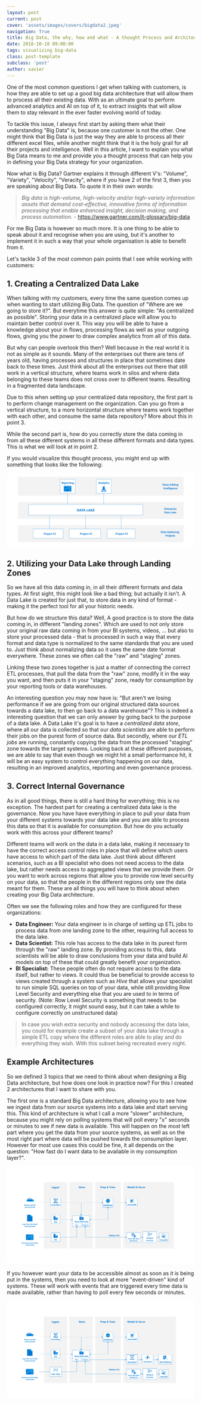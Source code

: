 ```yaml
---
layout: post
current: post
cover: 'assets/images/covers/bigdata2.jpeg'
navigation: True
title: Big Data, the why, how and what - A thought Process and Architecture
date: 2018-10-10 09:00:00
tags: visualizing big-data
class: post-template
subclass: 'post'
author: xavier
---
```


One of the most common questions I get when talking with customers, is how they are able to set up a good big data architecture that will allow them to process all their existing data. With as an ultimate goal to perform advanced analytics and AI on top of it, to extract insights that will allow them to stay relevant in the ever faster evolving world of today.

To tackle this issue, I always first start by asking them what their understanding "Big Data" is, because one customer is not the other. One might think that Big Data is just the way they are able to process all their different excel files, while another might think that it is the holy grail for all their projects and intelligence. Well in this article, I want to explain you what Big Data means to me and provide you a thought process that can help you in defining your Big Data strategy for your organization.

Now what is Big Data? Gartner explains it through different V's: "Volume", "Variety", "Velocity", "Veracity", where if you have 2 of the first 3, then you are speaking about Big Data. To quote it in their own words:

> *Big data is high-volume, high-velocity and/or high-variety information assets that demand cost-effective, innovative forms of information processing that enable enhanced insight, decision making, and process automation.* - https://www.gartner.com/it-glossary/big-data

For me Big Data is however so much more. It is one thing to be able to speak about it and recognise when you are using, but it's another to implement it in such a way that your whole organisation is able to benefit from it. 

Let's tackle 3 of the most common pain points that I see while working with customers:

## 1. Creating a Centralized Data Lake

When talking with my customers, every time the same question comes up when wanting to start utilizing Big Data. The question of "Where are we going to store it?". But everytime this answer is quite simple: "As centralized as possible". Storing your data in a centralized place will allow you to maintain better control over it. This way you will be able to have a knowledge about your in flows, processing flows as well as your outgoing flows, giving you the power to draw complex analytics from all of this data.

But why can people overlook this then? Well because in the real world it is not as simple as it sounds. Many of the enterprises out there are tens of years old, having processes and structures in place that sometimes date back to these times. Just think about all the enterprises out there that still work in a vertical structure, where teams work in silos and where data belonging to these teams does not cross over to different teams. Resulting in a fragmented data landscape.

Due to this when setting up your centralized data repository, the first part is to perform change management on the organization. Can you go from a vertical structure, to a more horizontal structure where teams work together with each other, and consume the same data repository? More about this in point 3.

While the second part is, how do you correctly store the data coming in from all these different systems in all these different formats and data types. This is what we will look at in point 2.

If you would visualize this thought process, you might end up with something that looks like the following:

![/assets/images/posts/big-data/vision.png](/assets/images/posts/big-data/vision.png)

## 2. Utilizing your Data Lake through Landing Zones

So we have all this data coming in, in all their different formats and data types. At first sight, this might look like a bad thing; but actually it isn't. A Data Lake is created for just that, to store data in any kind of format - making it the perfect tool for all your historic needs. 

But how do we structure this data? Well, A good practice is to store the data coming in, in different "landing zones". Which are used to not only store your original raw data coming in from your BI systems, videos, ... but also to store your processed data - that is processed in such a way that every format and data type is normalized to the same standards that you are used to. Just think about normalizing data so it uses the same date format everywhere. These zones we often call the "raw" and "staging" zones. 

Linking these two zones together is just a matter of connecting the correct ETL processes, that pull the data from the "raw" zone, modify it in the way you want, and then puts it in your "staging" zone, ready for consumption by your reporting tools or data warehouses.

An interesting question you may now have is: "But aren't we losing performance if we are going from our original structured data sources towards a data lake, to then go back to a data warehouse"? This is indeed a interesting question that we can only answer by going back to the purpose of a data lake. A Data Lake it's goal is to have a *centralized data store*, where all our data is collected so that our *data scientists* are able to perform their jobs on the purest form of source data. But secondly, where our *ETL jobs* are running, constantly copying the data from the processed "staging" zone towards the target systems. Looking back at these different purposes, we are able to say that even though we might hit a small performance hit, it will be an easy system to control everything happening on our data, resulting in an improved analytics, reporting and even governance process.

## 3. Correct Internal Governance

As in all good things, there is still a hard thing for everything; this is no exception. The hardest part for creating a centralized data lake is the governance. Now you have have everything in place to pull your data from your different systems towards your data lake and you are able to process this data so that it is available for consumption. But how do you actually work with this across your different teams?

Different teams will work on the data in a data lake, making it necessary to have the correct access control roles in place that will define which users have access to which part of the data lake. Just think about different scenarios, such as a BI specialist who does not need access to the data lake, but rather needs access to aggregated views that we provide them. Or you want to work across regions that allow you to provide row level security on your data, so that the people in the different regions only see the data meant for them. These are all things you will have to think about when creating your Big Data architecture.

Often we see the following roles and how they are configured for these organizations:
* **Data Engineer:** Your data engineer is in charge of setting up ETL jobs to process data from one landing zone to the other, requiring full access to the data lake.
* **Data Scientist:** This role has access to the data lake in its purest form through the "raw" landing zone. By providing access to this, data scientists will be able to draw conclusions from your data and build AI models on top of these that could greatly benefit your organization.
* **BI Specialist:** These people often do not require access to the data itself, but rather to views. It could thus be beneficial to provide access to views created through a system such as *Hive* that allows your specialist to run simple SQL queries on top of your data, while still providing Row Level Security and everything else that you are used to in terms of security. (Note: Row Level Security is something that needs to be configured correctly, it might sound easy, but it can take a while to configure correctly on unstructured data)

> In case you wish extra security and nobody accessing the data lake, you could for example create a subset of your data lake through a simple ETL copy where the different roles are able to play and do everything they wish. With this subset being recreated every night.

## Example Architectures

So we defined 3 topics that we need to think about when designing a Big Data architecture, but how does one look in practice now? For this I created 2 architectures that I want to share with you.

The first one is a standard Big Data architecture, allowing you to see how we ingest data from our source systems into a data lake and start serving this. This kind of architecture is what I call a more "slower" architecture, because you might rely on polling systems that will poll every "x" seconds or minutes to see if new data is available. This will happen on the most left part where you get the data from your source systems, as well as on the most right part where data will be pushed towards the consumption layer. However for most use cases this could be fine, it all depends on the question: "How fast do I want data to be available in my consumption layer?".

![/assets/images/posts/big-data/architecture.png](/assets/images/posts/big-data/architecture.png)

If you however want your data to be accessible almost as soon as it is being put in the systems, then you need to look at more "event-driven" kind of systems. These will work with events that are triggered every time data is made available, rather than having to poll every few seconds or minutes.

![/assets/images/posts/big-data/architecture-pubsub.png](/assets/images/posts/big-data/architecture-pubsub.png)
